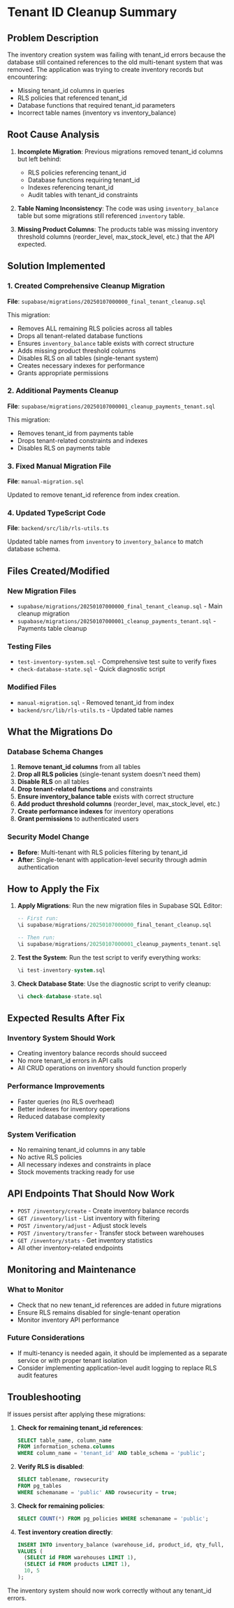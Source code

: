 # Tenant ID Cleanup Summary

## Problem Description
The inventory creation system was failing with tenant_id errors because the database still contained references to the old multi-tenant system that was removed. The application was trying to create inventory records but encountering:
- Missing tenant_id columns in queries
- RLS policies that referenced tenant_id
- Database functions that required tenant_id parameters
- Incorrect table names (inventory vs inventory_balance)

## Root Cause Analysis
1. **Incomplete Migration**: Previous migrations removed tenant_id columns but left behind:
   - RLS policies referencing tenant_id
   - Database functions requiring tenant_id
   - Indexes referencing tenant_id
   - Audit tables with tenant_id constraints

2. **Table Naming Inconsistency**: The code was using `inventory_balance` table but some migrations still referenced `inventory` table.

3. **Missing Product Columns**: The products table was missing inventory threshold columns (reorder_level, max_stock_level, etc.) that the API expected.

## Solution Implemented

### 1. Created Comprehensive Cleanup Migration
**File**: `supabase/migrations/20250107000000_final_tenant_cleanup.sql`

This migration:
- Removes ALL remaining RLS policies across all tables
- Drops all tenant-related database functions
- Ensures `inventory_balance` table exists with correct structure
- Adds missing product threshold columns
- Disables RLS on all tables (single-tenant system)
- Creates necessary indexes for performance
- Grants appropriate permissions

### 2. Additional Payments Cleanup
**File**: `supabase/migrations/20250107000001_cleanup_payments_tenant.sql`

This migration:
- Removes tenant_id from payments table
- Drops tenant-related constraints and indexes
- Disables RLS on payments table

### 3. Fixed Manual Migration File
**File**: `manual-migration.sql`

Updated to remove tenant_id reference from index creation.

### 4. Updated TypeScript Code
**File**: `backend/src/lib/rls-utils.ts`

Updated table names from `inventory` to `inventory_balance` to match database schema.

## Files Created/Modified

### New Migration Files
- `supabase/migrations/20250107000000_final_tenant_cleanup.sql` - Main cleanup migration
- `supabase/migrations/20250107000001_cleanup_payments_tenant.sql` - Payments table cleanup

### Testing Files
- `test-inventory-system.sql` - Comprehensive test suite to verify fixes
- `check-database-state.sql` - Quick diagnostic script

### Modified Files
- `manual-migration.sql` - Removed tenant_id from index
- `backend/src/lib/rls-utils.ts` - Updated table names

## What the Migrations Do

### Database Schema Changes
1. **Remove tenant_id columns** from all tables
2. **Drop all RLS policies** (single-tenant system doesn't need them)
3. **Disable RLS** on all tables
4. **Drop tenant-related functions** and constraints
5. **Ensure inventory_balance table** exists with correct structure
6. **Add product threshold columns** (reorder_level, max_stock_level, etc.)
7. **Create performance indexes** for inventory operations
8. **Grant permissions** to authenticated users

### Security Model Change
- **Before**: Multi-tenant with RLS policies filtering by tenant_id
- **After**: Single-tenant with application-level security through admin authentication

## How to Apply the Fix

1. **Apply Migrations**: Run the new migration files in Supabase SQL Editor:
   ```sql
   -- First run:
   \i supabase/migrations/20250107000000_final_tenant_cleanup.sql
   
   -- Then run:
   \i supabase/migrations/20250107000001_cleanup_payments_tenant.sql
   ```

2. **Test the System**: Run the test script to verify everything works:
   ```sql
   \i test-inventory-system.sql
   ```

3. **Check Database State**: Use the diagnostic script to verify cleanup:
   ```sql
   \i check-database-state.sql
   ```

## Expected Results After Fix

### Inventory System Should Work
- Creating inventory balance records should succeed
- No more tenant_id errors in API calls
- All CRUD operations on inventory should function properly

### Performance Improvements
- Faster queries (no RLS overhead)
- Better indexes for inventory operations
- Reduced database complexity

### System Verification
- No remaining tenant_id columns in any table
- No active RLS policies
- All necessary indexes and constraints in place
- Stock movements tracking ready for use

## API Endpoints That Should Now Work
- `POST /inventory/create` - Create inventory balance records
- `GET /inventory/list` - List inventory with filtering
- `POST /inventory/adjust` - Adjust stock levels
- `POST /inventory/transfer` - Transfer stock between warehouses
- `GET /inventory/stats` - Get inventory statistics
- All other inventory-related endpoints

## Monitoring and Maintenance

### What to Monitor
- Check that no new tenant_id references are added in future migrations
- Ensure RLS remains disabled for single-tenant operation
- Monitor inventory API performance

### Future Considerations
- If multi-tenancy is needed again, it should be implemented as a separate service or with proper tenant isolation
- Consider implementing application-level audit logging to replace RLS audit features

## Troubleshooting

If issues persist after applying these migrations:

1. **Check for remaining tenant_id references**:
   ```sql
   SELECT table_name, column_name 
   FROM information_schema.columns 
   WHERE column_name = 'tenant_id' AND table_schema = 'public';
   ```

2. **Verify RLS is disabled**:
   ```sql
   SELECT tablename, rowsecurity 
   FROM pg_tables 
   WHERE schemaname = 'public' AND rowsecurity = true;
   ```

3. **Check for remaining policies**:
   ```sql
   SELECT COUNT(*) FROM pg_policies WHERE schemaname = 'public';
   ```

4. **Test inventory creation directly**:
   ```sql
   INSERT INTO inventory_balance (warehouse_id, product_id, qty_full, qty_empty)
   VALUES (
     (SELECT id FROM warehouses LIMIT 1),
     (SELECT id FROM products LIMIT 1),
     10, 5
   );
   ```

The inventory system should now work correctly without any tenant_id errors.